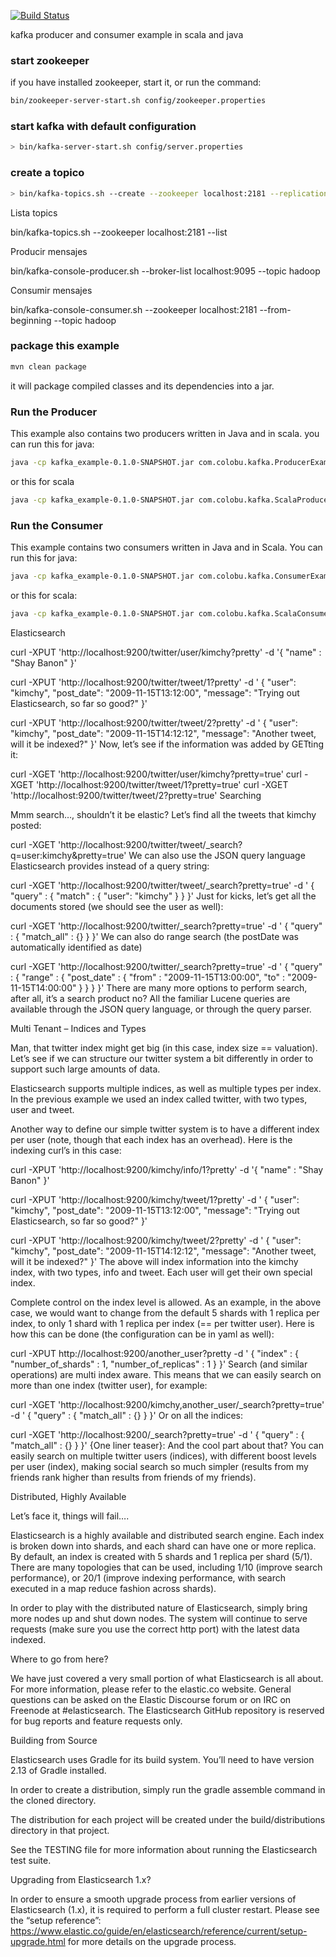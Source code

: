 [![Build Status](https://drone.io/github.com/smallnest/kafka-example-in-scala/status.png)](https://drone.io/github.com/smallnest/kafka-example-in-scala/latest)

kafka producer and consumer example in scala and java


### start zookeeper
if you have installed zookeeper, start it, or
run the command:
``` sh
bin/zookeeper-server-start.sh config/zookeeper.properties
```

### start kafka with default configuration
``` sh
> bin/kafka-server-start.sh config/server.properties
```

### create a topico
``` sh
> bin/kafka-topics.sh --create --zookeeper localhost:2181 --replication-factor 1 --partitions 10 --topic test_topic
```
Lista topics

bin/kafka-topics.sh --zookeeper localhost:2181 --list

Producir mensajes

bin/kafka-console-producer.sh --broker-list localhost:9095 --topic hadoop

Consumir mensajes

bin/kafka-console-consumer.sh --zookeeper localhost:2181 --from-beginning --topic hadoop

### package this example
``` sh
mvn clean package
```

it will package compiled classes and its dependencies into a jar.

### Run the Producer
This example also contains two producers written in Java and in scala.
you can run this for java:
``` sh
java -cp kafka_example-0.1.0-SNAPSHOT.jar com.colobu.kafka.ProducerExample 10000 test_topic localhost:9092
```
or this for scala
``` sh
java -cp kafka_example-0.1.0-SNAPSHOT.jar com.colobu.kafka.ScalaProducerExample 10000 test_topic localhost:9092
```

### Run the Consumer
This example contains two consumers written in Java and in Scala.
You can run this for java:
``` sh
java -cp kafka_example-0.1.0-SNAPSHOT.jar com.colobu.kafka.ConsumerExample localhost:2181 group1 test_topic 10 0
```

or this for scala:
``` sh
java -cp kafka_example-0.1.0-SNAPSHOT.jar com.colobu.kafka.ScalaConsumerExample localhost:2181 group1 test_topic 10 0
```
Elasticsearch

curl -XPUT 'http://localhost:9200/twitter/user/kimchy?pretty' -d '{ "name" : "Shay Banon" }'

curl -XPUT 'http://localhost:9200/twitter/tweet/1?pretty' -d '
{
    "user": "kimchy",
    "post_date": "2009-11-15T13:12:00",
    "message": "Trying out Elasticsearch, so far so good?"
}'

curl -XPUT 'http://localhost:9200/twitter/tweet/2?pretty' -d '
{
    "user": "kimchy",
    "post_date": "2009-11-15T14:12:12",
    "message": "Another tweet, will it be indexed?"
}'
Now, let’s see if the information was added by GETting it:

curl -XGET 'http://localhost:9200/twitter/user/kimchy?pretty=true'
curl -XGET 'http://localhost:9200/twitter/tweet/1?pretty=true'
curl -XGET 'http://localhost:9200/twitter/tweet/2?pretty=true'
Searching

Mmm search…, shouldn’t it be elastic?
Let’s find all the tweets that kimchy posted:

curl -XGET 'http://localhost:9200/twitter/tweet/_search?q=user:kimchy&pretty=true'
We can also use the JSON query language Elasticsearch provides instead of a query string:

curl -XGET 'http://localhost:9200/twitter/tweet/_search?pretty=true' -d '
{
    "query" : {
        "match" : { "user": "kimchy" }
    }
}'
Just for kicks, let’s get all the documents stored (we should see the user as well):

curl -XGET 'http://localhost:9200/twitter/_search?pretty=true' -d '
{
    "query" : {
        "match_all" : {}
    }
}'
We can also do range search (the postDate was automatically identified as date)

curl -XGET 'http://localhost:9200/twitter/_search?pretty=true' -d '
{
    "query" : {
        "range" : {
            "post_date" : { "from" : "2009-11-15T13:00:00", "to" : "2009-11-15T14:00:00" }
        }
    }
}'
There are many more options to perform search, after all, it’s a search product no? All the familiar Lucene queries are available through the JSON query language, or through the query parser.

Multi Tenant – Indices and Types

Man, that twitter index might get big (in this case, index size == valuation). Let’s see if we can structure our twitter system a bit differently in order to support such large amounts of data.

Elasticsearch supports multiple indices, as well as multiple types per index. In the previous example we used an index called twitter, with two types, user and tweet.

Another way to define our simple twitter system is to have a different index per user (note, though that each index has an overhead). Here is the indexing curl’s in this case:

curl -XPUT 'http://localhost:9200/kimchy/info/1?pretty' -d '{ "name" : "Shay Banon" }'

curl -XPUT 'http://localhost:9200/kimchy/tweet/1?pretty' -d '
{
    "user": "kimchy",
    "post_date": "2009-11-15T13:12:00",
    "message": "Trying out Elasticsearch, so far so good?"
}'

curl -XPUT 'http://localhost:9200/kimchy/tweet/2?pretty' -d '
{
    "user": "kimchy",
    "post_date": "2009-11-15T14:12:12",
    "message": "Another tweet, will it be indexed?"
}'
The above will index information into the kimchy index, with two types, info and tweet. Each user will get their own special index.

Complete control on the index level is allowed. As an example, in the above case, we would want to change from the default 5 shards with 1 replica per index, to only 1 shard with 1 replica per index (== per twitter user). Here is how this can be done (the configuration can be in yaml as well):

curl -XPUT http://localhost:9200/another_user?pretty -d '
{
    "index" : {
        "number_of_shards" : 1,
        "number_of_replicas" : 1
    }
}'
Search (and similar operations) are multi index aware. This means that we can easily search on more than one
index (twitter user), for example:

curl -XGET 'http://localhost:9200/kimchy,another_user/_search?pretty=true' -d '
{
    "query" : {
        "match_all" : {}
    }
}'
Or on all the indices:

curl -XGET 'http://localhost:9200/_search?pretty=true' -d '
{
    "query" : {
        "match_all" : {}
    }
}'
{One liner teaser}: And the cool part about that? You can easily search on multiple twitter users (indices), with different boost levels per user (index), making social search so much simpler (results from my friends rank higher than results from friends of my friends).

Distributed, Highly Available

Let’s face it, things will fail….

Elasticsearch is a highly available and distributed search engine. Each index is broken down into shards, and each shard can have one or more replica. By default, an index is created with 5 shards and 1 replica per shard (5/1). There are many topologies that can be used, including 1/10 (improve search performance), or 20/1 (improve indexing performance, with search executed in a map reduce fashion across shards).

In order to play with the distributed nature of Elasticsearch, simply bring more nodes up and shut down nodes. The system will continue to serve requests (make sure you use the correct http port) with the latest data indexed.

Where to go from here?

We have just covered a very small portion of what Elasticsearch is all about. For more information, please refer to the elastic.co website. General questions can be asked on the Elastic Discourse forum or on IRC on Freenode at #elasticsearch. The Elasticsearch GitHub repository is reserved for bug reports and feature requests only.

Building from Source

Elasticsearch uses Gradle for its build system. You’ll need to have version 2.13 of Gradle installed.

In order to create a distribution, simply run the gradle assemble command in the cloned directory.

The distribution for each project will be created under the build/distributions directory in that project.

See the TESTING file for more information about
running the Elasticsearch test suite.

Upgrading from Elasticsearch 1.x?

In order to ensure a smooth upgrade process from earlier versions of
Elasticsearch (1.x), it is required to perform a full cluster restart. Please
see the “setup reference”:
https://www.elastic.co/guide/en/elasticsearch/reference/current/setup-upgrade.html
for more details on the upgrade process.

